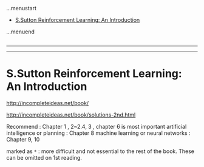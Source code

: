 ...menustart

 - [S.Sutton  Reinforcement Learning: An Introduction](#342fa46063871d6156d9695e6878e2d8)

...menuend


<h2 id="342fa46063871d6156d9695e6878e2d8"></h2>

-----
-----

# S.Sutton  Reinforcement Learning: An Introduction

http://incompleteideas.net/book/

http://incompleteideas.net/book/solutions-2nd.html

Recommend :  Chapter 1 , 2~2.4,  3 , chapter 6 is most important
artificial intelligence or planning :  Chapter 8
machine learning or neural networks :  Chapter 9, 10

marked as `*` :  more difficult and not essential to the rest of the book.  These can be omitted on 1st reading. 


